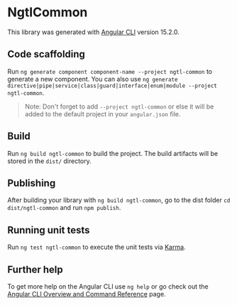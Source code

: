 # NgtlCommon

This library was generated with [Angular CLI](https://github.com/angular/angular-cli) version 15.2.0.

## Code scaffolding

Run `ng generate component component-name --project ngtl-common` to generate a new component. You can also use `ng generate directive|pipe|service|class|guard|interface|enum|module --project ngtl-common`.
> Note: Don't forget to add `--project ngtl-common` or else it will be added to the default project in your `angular.json` file. 

## Build

Run `ng build ngtl-common` to build the project. The build artifacts will be stored in the `dist/` directory.

## Publishing

After building your library with `ng build ngtl-common`, go to the dist folder `cd dist/ngtl-common` and run `npm publish`.

## Running unit tests

Run `ng test ngtl-common` to execute the unit tests via [Karma](https://karma-runner.github.io).

## Further help

To get more help on the Angular CLI use `ng help` or go check out the [Angular CLI Overview and Command Reference](https://angular.io/cli) page.
